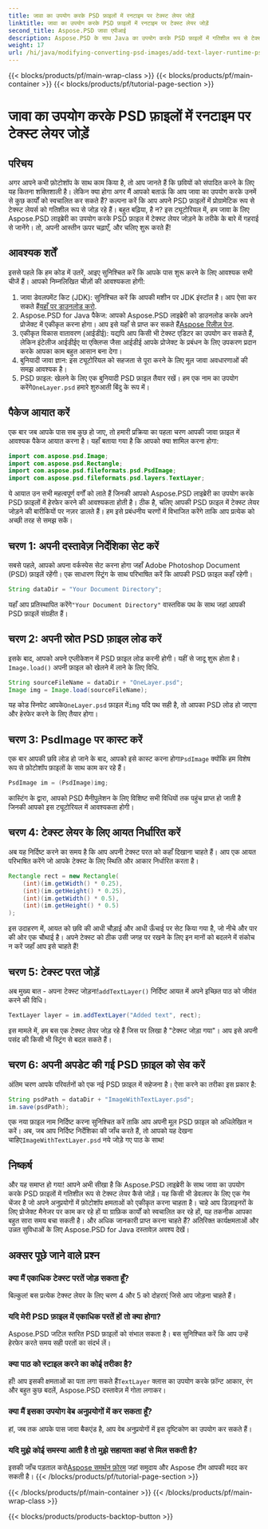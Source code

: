 ```yaml
---
title: जावा का उपयोग करके PSD फ़ाइलों में रनटाइम पर टेक्स्ट लेयर जोड़ें
linktitle: जावा का उपयोग करके PSD फ़ाइलों में रनटाइम पर टेक्स्ट लेयर जोड़ें
second_title: Aspose.PSD जावा एपीआई
description: Aspose.PSD के साथ Java का उपयोग करके PSD फ़ाइलों में गतिशील रूप से टेक्स्ट लेयर्स जोड़ने का तरीका जानें। रोमांचक स्वचालन संभावनाओं के लिए इस चरण-दर-चरण ट्यूटोरियल का पालन करें।
weight: 17
url: /hi/java/modifying-converting-psd-images/add-text-layer-runtime-psd-files/
---
```


{{< blocks/products/pf/main-wrap-class >}}
{{< blocks/products/pf/main-container >}}
{{< blocks/products/pf/tutorial-page-section >}}

# जावा का उपयोग करके PSD फ़ाइलों में रनटाइम पर टेक्स्ट लेयर जोड़ें

## परिचय
अगर आपने कभी फ़ोटोशॉप के साथ काम किया है, तो आप जानते हैं कि छवियों को संपादित करने के लिए यह कितना शक्तिशाली है। लेकिन क्या होगा अगर मैं आपको बताऊं कि आप जावा का उपयोग करके उनमें से कुछ कार्यों को स्वचालित कर सकते हैं? कल्पना करें कि आप अपने PSD फ़ाइलों में प्रोग्रामेटिक रूप से टेक्स्ट लेयर्स को गतिशील रूप से जोड़ रहे हैं। बहुत बढ़िया, है न? इस ट्यूटोरियल में, हम जावा के लिए Aspose.PSD लाइब्रेरी का उपयोग करके PSD फ़ाइल में टेक्स्ट लेयर जोड़ने के तरीके के बारे में गहराई से जानेंगे। तो, अपनी आस्तीन ऊपर चढ़ाएँ, और चलिए शुरू करते हैं!
## आवश्यक शर्तें
इससे पहले कि हम कोड में उतरें, आइए सुनिश्चित करें कि आपके पास शुरू करने के लिए आवश्यक सभी चीजें हैं। आपको निम्नलिखित चीज़ों की आवश्यकता होगी:
1.  जावा डेवलपमेंट किट (JDK): सुनिश्चित करें कि आपकी मशीन पर JDK इंस्टॉल है। आप ऐसा कर सकते हैं[यहाँ पर डाउनलोड करो](https://www.oracle.com/java/technologies/javase-jdk11-downloads.html).
2.  Aspose.PSD for Java पैकेज: आपको Aspose.PSD लाइब्रेरी को डाउनलोड करके अपने प्रोजेक्ट में एकीकृत करना होगा। आप इसे यहाँ से प्राप्त कर सकते हैं[Aspose रिलीज़ पेज](https://releases.aspose.com/psd/java/).
3. एकीकृत विकास वातावरण (आईडीई): यद्यपि आप किसी भी टेक्स्ट एडिटर का उपयोग कर सकते हैं, लेकिन इंटेलीज आईडीईए या एक्लिप्स जैसा आईडीई आपके प्रोजेक्ट के प्रबंधन के लिए उपकरण प्रदान करके आपका काम बहुत आसान बना देगा।
4. बुनियादी जावा ज्ञान: इस ट्यूटोरियल को सहजता से पूरा करने के लिए मूल जावा अवधारणाओं की समझ आवश्यक है।
5.  PSD फ़ाइल: खेलने के लिए एक बुनियादी PSD फ़ाइल तैयार रखें। हम एक नाम का उपयोग करेंगे`OneLayer.psd` हमारे शुरुआती बिंदु के रूप में।
## पैकेज आयात करें
एक बार जब आपके पास सब कुछ हो जाए, तो हमारी प्रक्रिया का पहला चरण आपकी जावा फ़ाइल में आवश्यक पैकेज आयात करना है। यहाँ बताया गया है कि आपको क्या शामिल करना होगा:
```java
import com.aspose.psd.Image;
import com.aspose.psd.Rectangle;
import com.aspose.psd.fileformats.psd.PsdImage;
import com.aspose.psd.fileformats.psd.layers.TextLayer;
```
ये आयात उन सभी महत्वपूर्ण वर्गों को लाते हैं जिनकी आपको Aspose.PSD लाइब्रेरी का उपयोग करके PSD फ़ाइलों में हेरफेर करने की आवश्यकता होती है।
ठीक है, चलिए आपकी PSD फ़ाइल में टेक्स्ट लेयर जोड़ने की बारीकियों पर नज़र डालते हैं। हम इसे प्रबंधनीय चरणों में विभाजित करेंगे ताकि आप प्रत्येक को अच्छी तरह से समझ सकें।
## चरण 1: अपनी दस्तावेज़ निर्देशिका सेट करें
सबसे पहले, आपको अपना वर्कस्पेस सेट करना होगा जहाँ Adobe Photoshop Document (PSD) फ़ाइलें रहेंगी। एक साधारण स्ट्रिंग के साथ परिभाषित करें कि आपकी PSD फ़ाइल कहाँ रहेगी।
```java
String dataDir = "Your Document Directory"; 
```
 यहाँ आप प्रतिस्थापित करेंगे`"Your Document Directory"` वास्तविक पथ के साथ जहां आपकी PSD फ़ाइलें संग्रहीत हैं।
## चरण 2: अपनी स्रोत PSD फ़ाइल लोड करें
इसके बाद, आपको अपने एप्लीकेशन में PSD फ़ाइल लोड करनी होगी। यहीं से जादू शुरू होता है।`Image.load()` अपनी फ़ाइल को खेलने में लाने के लिए विधि.
```java
String sourceFileName = dataDir + "OneLayer.psd"; 
Image img = Image.load(sourceFileName);
```
 यह कोड स्निपेट आपके`OneLayer.psd` फ़ाइल में`img` यदि पथ सही है, तो आपका PSD लोड हो जाएगा और हेरफेर करने के लिए तैयार होगा।
## चरण 3: PsdImage पर कास्ट करें
 एक बार आपकी छवि लोड हो जाने के बाद, आपको इसे कास्ट करना होगा`PsdImage` क्योंकि हम विशेष रूप से फ़ोटोशॉप फ़ाइलों के साथ काम कर रहे हैं।
```java
PsdImage im = (PsdImage)img;
```
कास्टिंग के द्वारा, आपको PSD मैनीपुलेशन के लिए विशिष्ट सभी विधियों तक पहुंच प्राप्त हो जाती है जिनकी आपको इस ट्यूटोरियल में आवश्यकता होगी।
## चरण 4: टेक्स्ट लेयर के लिए आयत निर्धारित करें
अब यह निर्दिष्ट करने का समय है कि आप अपनी टेक्स्ट परत को कहाँ दिखाना चाहते हैं। आप एक आयत परिभाषित करेंगे जो आपके टेक्स्ट के लिए स्थिति और आकार निर्धारित करता है।
```java
Rectangle rect = new Rectangle(
    (int)(im.getWidth() * 0.25),
    (int)(im.getHeight() * 0.25),
    (int)(im.getWidth() * 0.5),
    (int)(im.getHeight() * 0.5)
);
```
इस उदाहरण में, आयत को छवि की आधी चौड़ाई और आधी ऊँचाई पर सेट किया गया है, जो नीचे और पार की ओर एक चौथाई है। अपने टेक्स्ट को ठीक उसी जगह पर रखने के लिए इन मानों को बदलने में संकोच न करें जहाँ आप इसे चाहते हैं!
## चरण 5: टेक्स्ट परत जोड़ें
 अब मुख्य बात - अपना टेक्स्ट जोड़ना!`addTextLayer()` निर्दिष्ट आयत में अपने इच्छित पाठ को जीवंत करने की विधि।
```java
TextLayer layer = im.addTextLayer("Added text", rect);
```
इस मामले में, हम बस एक टेक्स्ट लेयर जोड़ रहे हैं जिस पर लिखा है "टेक्स्ट जोड़ा गया"। आप इसे अपनी पसंद की किसी भी स्ट्रिंग से बदल सकते हैं।
## चरण 6: अपनी अपडेट की गई PSD फ़ाइल को सेव करें
अंतिम चरण आपके परिवर्तनों को एक नई PSD फ़ाइल में सहेजना है। ऐसा करने का तरीका इस प्रकार है:
```java
String psdPath = dataDir + "ImageWithTextLayer.psd";
im.save(psdPath);
```
 एक नया फ़ाइल नाम निर्दिष्ट करना सुनिश्चित करें ताकि आप अपनी मूल PSD फ़ाइल को अधिलेखित न करें। अब, जब आप निर्दिष्ट निर्देशिका की जाँच करते हैं, तो आपको यह देखना चाहिए`ImageWithTextLayer.psd` नये जोड़े गए पाठ के साथ!
## निष्कर्ष
और यह समाप्त हो गया! आपने अभी सीखा है कि Aspose.PSD लाइब्रेरी के साथ जावा का उपयोग करके PSD फ़ाइलों में गतिशील रूप से टेक्स्ट लेयर कैसे जोड़ें। यह किसी भी डेवलपर के लिए एक गेम चेंजर है जो अपने अनुप्रयोगों में फ़ोटोशॉप क्षमताओं को एकीकृत करना चाहता है। चाहे आप डिज़ाइनरों के लिए प्रोजेक्ट मैनेजर पर काम कर रहे हों या ग्राफ़िक कार्यों को स्वचालित कर रहे हों, यह तकनीक आपका बहुत सारा समय बचा सकती है।
और अधिक जानकारी प्राप्त करना चाहते हैं? अतिरिक्त कार्यक्षमताओं और उन्नत सुविधाओं के लिए Aspose.PSD for Java दस्तावेज़ अवश्य देखें।
## अक्सर पूछे जाने वाले प्रश्न
### क्या मैं एकाधिक टेक्स्ट परतें जोड़ सकता हूँ?
बिल्कुल! बस प्रत्येक टेक्स्ट लेयर के लिए चरण 4 और 5 को दोहराएं जिसे आप जोड़ना चाहते हैं।
### यदि मेरी PSD फ़ाइल में एकाधिक परतें हों तो क्या होगा?
Aspose.PSD जटिल स्तरित PSD फ़ाइलों को संभाल सकता है। बस सुनिश्चित करें कि आप उन्हें हेरफेर करते समय सही परतों का संदर्भ लें।
### क्या पाठ को स्टाइल करने का कोई तरीका है?
 हाँ! आप इसकी क्षमताओं का पता लगा सकते हैं`TextLayer` क्लास का उपयोग करके फ़ॉन्ट आकार, रंग और बहुत कुछ बदलें, Aspose.PSD दस्तावेज़ में गोता लगाकर।
### क्या मैं इसका उपयोग वेब अनुप्रयोगों में कर सकता हूँ?
हां, जब तक आपके पास जावा बैकएंड है, आप वेब अनुप्रयोगों में इस दृष्टिकोण का उपयोग कर सकते हैं।
### यदि मुझे कोई समस्या आती है तो मुझे सहायता कहां से मिल सकती है?
 इसकी जाँच पड़ताल करो[Aspose समर्थन फ़ोरम](https://forum.aspose.com/c/psd/34) जहां समुदाय और Aspose टीम आपकी मदद कर सकती है।
{{< /blocks/products/pf/tutorial-page-section >}}

{{< /blocks/products/pf/main-container >}}
{{< /blocks/products/pf/main-wrap-class >}}

{{< blocks/products/products-backtop-button >}}
